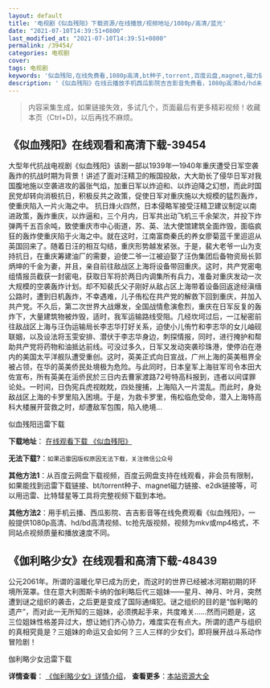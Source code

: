 ```yaml
---
layout: default
title: '电视剧《似血残阳》下载资源/在线播放/视频地址/1080p/高清/蓝光'
date: "2021-07-10T14:39:51+0800"
last_modified_at: "2021-07-10T14:39:51+0800"
permalink: /39454/
categories: 电视剧
cover:
tags: 电视剧
keywords: '似血残阳,在线免费看,1080p高清,bt种子,torrent,百度云盘,magnet,磁力链,迅雷下载资源'
description: '《似血残阳》在线云播放手机西瓜影院吉吉影音免费看，1080p高清bd/hd未删减完整版和tc抢先枪版，mkv/mp4格式，附带bt/torrent种子、magnet/磁力链、百度云盘、网盘资源迅雷下载链接'
---
```


>内容采集生成，如果链接失效，多试几个，页面最后有更多精彩视频！收藏本页（Ctrl+D)，以后再找不麻烦。


## 《似血残阳》在线观看和高清下载-39454

大型年代抗战电视剧《似血残阳》该剧一部以1939年&mdash;1940年重庆遭受日军空袭轰炸的抗战时期为背景！讲述了面对汪精卫的叛国投敌，大大助长了侵华日军对我国腹地施以空袭进攻的嚣张气焰，加重日军以炸迫和、以炸迫降之幻想，而此时国民党却转向消极抗日，积极反共之政策，促使日军对重庆施以大规模的猛烈轰炸，使重庆陷入一片火海之中。 抗日烽火四然，日本侵略军接受汪精卫建议制定以南进政策，轰炸重庆，以炸逼和，三个月内，日军共出动飞机三千余架次，并投下炸弹两千五百余吨，致使重庆市中心街道，苏、英、法大使馆建筑全面炸毁，面临疯狂的轰炸使重庆陷于火海之中。就在这时，江南富商秦氏的养女廖菊蓝千里迢迢从英国回来了。随着日汪的相互勾结，重庆形势越发紧张。于是，裴大老爷一山为支持抗日，在重庆筹建油厂的需要，迫使二爷一江被迫娶了汪伪集团后备物资局长郭炳坤的千金为妻，并且，亲自前往敌战区上海将设备带回重庆。这时，共产党密电组情报员截获一封密电，获取日军将於两日内调集所有兵力，准备对重庆发动一次大规模的空袭轰炸计划。却不知裴氏父子刚好从敌占区上海带着设备回返途经滇缅公路时，遭到日机轰炸，不幸遇难，儿子侑松在共产党的解救下回到重庆，并加入共产党。不久后，第二次世界大战爆发，全国战情愈演愈烈，重庆在日军反复的轰炸下，大量建筑物被炸毁，适时，我军运输路线受阻。几经坎坷过后，一江秘密前往敌战区上海与汪伪运输局长李志华打好关系，迫使小儿侑竹和李志华的女儿岫砚联姻，以及设法将玉雯安排、潜伏于李志华身边，刺探情报，同时，进行掩护和帮助共产党将药物和油抵达前线。可没过多久，日军又发动突袭珍珠港，使停泊在港内的美国太平洋舰队遭受重创。这时，英美正式向日宣战，广州上海的英美租界全被占领，在华的英美侨民处境极为危险。与此同时，日本皇军上海驻军司令本田大佐宣布，所有英美在洉侨民於三日内去曹家渡路72号特高科报到，违者以间谍罪论处。一时间，日伪宪兵虎视眈眈，四处搜捕，上海陷入一片混乱。而此时，身处敌战区上海的卡罗里陷入困境。于是，为救卡罗里，侑松临危受命，潜入上海特高科大楼展开营救之时，却遭敌军包围，陷入绝境…


似血残阳迅雷下载

**下载地址**： [在线观看下载 《似血残阳》](https://www.993dy.com//vod-detail-id-12875.html) 


**无法下载?**：`如果迅雷因版权原因无法下载，关注微信公众号 `

**其他方法1**：从百度云网盘下载视频，百度云网盘支持在线观看，非会员有限制，如果能找到迅雷下载链接、bt/torrent种子、magnet磁力链接、e2dk链接等，可以用迅雷、比特彗星等工具将完整视频下载到本地。

**其他方法2**：用手机云播、西瓜影院、吉吉影音等在线免费观看《似血残阳》，一般提供1080p高清、hd/bd高清视频、tc抢先版视频，视频为mkv或mp4格式，不同站点视频质量和播放速度不同。


## 《伽利略少女》在线观看和高清下载-48439

公元2061年。所谓的温暖化早已成为历史，而这时的世界已经被冰河期初期的环境所笼罩。住在意大利图斯卡纳的伽利略后代三姐妹&mdash;—星月、神月、叶月，突然遭到谜之组织的袭击，之后更是变成了国际通缉犯。谜之组织的目的是&ldquo;伽利略的遗产”，而对此一无所知的三姐妹，必须携起手来，共度难关&hellip;…然而问题是，这三位姐妹性格差异过大，想让她们齐心协力，难度实在有点大。所谓的遗产与组织的真相究竟是？三姐妹的命运又会如何？三人三样的少女们，即将展开战斗系动作冒险剧！</p>


伽利略少女迅雷下载

**详情查看**： [《伽利略少女》详情介绍](/movie/48439/)， **查看更多**：[本站资源大全](/movie/t/all/)

